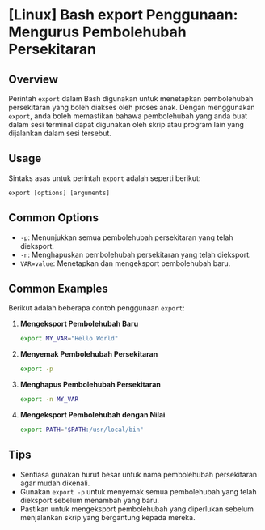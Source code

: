 # [Linux] Bash export Penggunaan: Mengurus Pembolehubah Persekitaran

## Overview
Perintah `export` dalam Bash digunakan untuk menetapkan pembolehubah persekitaran yang boleh diakses oleh proses anak. Dengan menggunakan `export`, anda boleh memastikan bahawa pembolehubah yang anda buat dalam sesi terminal dapat digunakan oleh skrip atau program lain yang dijalankan dalam sesi tersebut.

## Usage
Sintaks asas untuk perintah `export` adalah seperti berikut:

```
export [options] [arguments]
```

## Common Options
- `-p`: Menunjukkan semua pembolehubah persekitaran yang telah dieksport.
- `-n`: Menghapuskan pembolehubah persekitaran yang telah dieksport.
- `VAR=value`: Menetapkan dan mengeksport pembolehubah baru.

## Common Examples
Berikut adalah beberapa contoh penggunaan `export`:

1. **Mengeksport Pembolehubah Baru**
   ```bash
   export MY_VAR="Hello World"
   ```

2. **Menyemak Pembolehubah Persekitaran**
   ```bash
   export -p
   ```

3. **Menghapus Pembolehubah Persekitaran**
   ```bash
   export -n MY_VAR
   ```

4. **Mengeksport Pembolehubah dengan Nilai**
   ```bash
   export PATH="$PATH:/usr/local/bin"
   ```

## Tips
- Sentiasa gunakan huruf besar untuk nama pembolehubah persekitaran agar mudah dikenali.
- Gunakan `export -p` untuk menyemak semua pembolehubah yang telah dieksport sebelum menambah yang baru.
- Pastikan untuk mengeksport pembolehubah yang diperlukan sebelum menjalankan skrip yang bergantung kepada mereka.